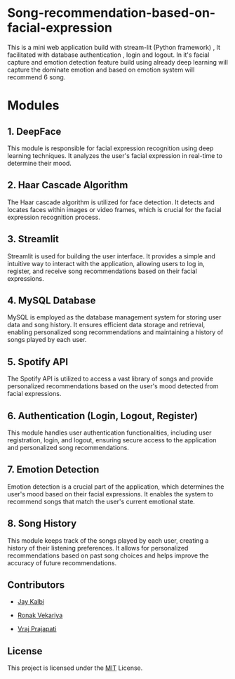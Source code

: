 # Song-recommendation-based-on-facial-expression
This is a mini web application build with stream-lit (Python framework) , It facilitated with database  authentication , login and logout. In it's facial capture and emotion detection feature build using already deep learning will capture the dominate emotion and based on emotion system will recommend 6 song.

# Modules
## 1. DeepFace
This module is responsible for facial expression recognition using deep learning techniques. It analyzes the user's facial expression in real-time to determine their mood.

## 2. Haar Cascade Algorithm
The Haar cascade algorithm is utilized for face detection. It detects and locates faces within images or video frames, which is crucial for the facial expression recognition process.

## 3. Streamlit
Streamlit is used for building the user interface. It provides a simple and intuitive way to interact with the application, allowing users to log in, register, and receive song recommendations based on their facial expressions.

## 4. MySQL Database
MySQL is employed as the database management system for storing user data and song history. It ensures efficient data storage and retrieval, enabling personalized song recommendations and maintaining a history of songs played by each user.

## 5. Spotify API
The Spotify API is utilized to access a vast library of songs and provide personalized recommendations based on the user's mood detected from facial expressions.

## 6. Authentication (Login, Logout, Register)
This module handles user authentication functionalities, including user registration, login, and logout, ensuring secure access to the application and personalized song recommendations.

## 7. Emotion Detection
Emotion detection is a crucial part of the application, which determines the user's mood based on their facial expressions. It enables the system to recommend songs that match the user's current emotional state.

## 8. Song History
This module keeps track of the songs played by each user, creating a history of their listening preferences. It allows for personalized recommendations based on past song choices and helps improve the accuracy of future recommendations.

## Contributors

- [Jay Kalbi](https://github.com/JayKalbi)

- [Ronak Vekariya](https://github.com/Ronakvekariya)

- [Vraj Prajapati](https://github.com/vraj3125)

## License

This project is licensed under the [MIT](https://github.com/JayKalbi/Song-Recommendation-based-on-Facial-Expression/tree/main?tab=MIT-1-ov-file#) License.



